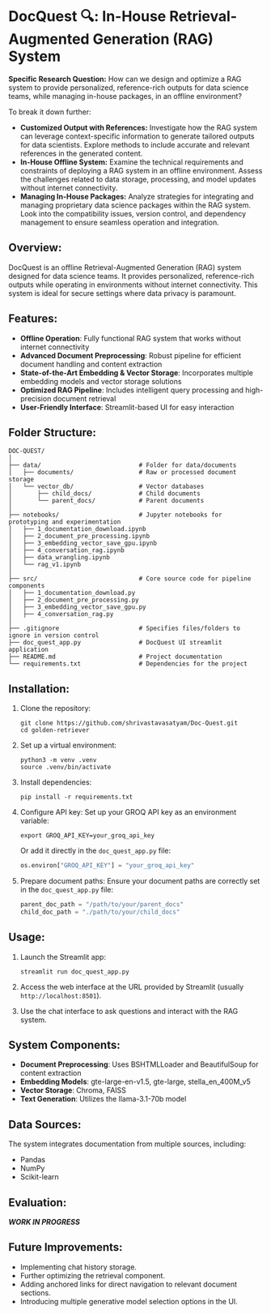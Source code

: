 # DocQuest 🔍: In-House Retrieval-Augmented Generation (RAG) System

__Specific Research Question:__
How can we design and optimize a RAG system to provide personalized, reference-rich outputs for data science teams, while managing in-house packages, in an offline environment?

To break it down further:
- __Customized Output with References:__ Investigate how the RAG system can leverage context-specific information to generate tailored outputs for data scientists. Explore methods to include accurate and relevant references in the generated content.
- __In-House Offline System:__ Examine the technical requirements and constraints of deploying a RAG system in an offline environment. Assess the challenges related to data storage, processing, and model updates without internet connectivity.
- __Managing In-House Packages:__ Analyze strategies for integrating and managing proprietary data science packages within the RAG system. Look into the compatibility issues, version control, and dependency management to ensure seamless operation and integration.

## Overview:

DocQuest is an offline Retrieval-Augmented Generation (RAG) system designed for data science teams. It provides personalized, reference-rich outputs while operating in environments without internet connectivity. This system is ideal for secure settings where data privacy is paramount.

## Features:

- **Offline Operation**: Fully functional RAG system that works without internet connectivity
- **Advanced Document Preprocessing**: Robust pipeline for efficient document handling and content extraction
- **State-of-the-Art Embedding & Vector Storage**: Incorporates multiple embedding models and vector storage solutions
- **Optimized RAG Pipeline**: Includes intelligent query processing and high-precision document retrieval
- **User-Friendly Interface**: Streamlit-based UI for easy interaction

## Folder Structure:

```
DOC-QUEST/
│
├── data/                           # Folder for data/documents
│   ├── documents/                  # Raw or processed document storage
│   └── vector_db/                  # Vector databases
│       ├── child_docs/             # Child documents
│       └── parent_docs/            # Parent documents
│
├── notebooks/                      # Jupyter notebooks for prototyping and experimentation
│   ├── 1_documentation_download.ipynb
│   ├── 2_document_pre_processing.ipynb
│   ├── 3_embedding_vector_save_gpu.ipynb
│   ├── 4_conversation_rag.ipynb
│   ├── data_wrangling.ipynb
│   └── rag_v1.ipynb
│
├── src/                            # Core source code for pipeline components
│   ├── 1_documentation_download.py
│   ├── 2_document_pre_processing.py
│   ├── 3_embedding_vector_save_gpu.py
│   ├── 4_conversation_rag.py
│
├── .gitignore                      # Specifies files/folders to ignore in version control
├── doc_quest_app.py                # DocQuest UI streamlit application
├── README.md                       # Project documentation
└── requirements.txt                # Dependencies for the project
```

## Installation:

1. Clone the repository:
   ```
   git clone https://github.com/shrivastavasatyam/Doc-Quest.git
   cd golden-retriever
   ```

2. Set up a virtual environment:
   ```
   python3 -m venv .venv
   source .venv/bin/activate
   ```

3. Install dependencies:
   ```
   pip install -r requirements.txt
   ```

4. Configure API key:
   Set up your GROQ API key as an environment variable:
   ```
   export GROQ_API_KEY=your_groq_api_key
   ```
   Or add it directly in the `doc_quest_app.py` file:
   ```python
   os.environ["GROQ_API_KEY"] = "your_groq_api_key"
   ```

5. Prepare document paths:
   Ensure your document paths are correctly set in the `doc_quest_app.py` file:
   ```python
   parent_doc_path = "/path/to/your/parent_docs"
   child_doc_path = "./path/to/your/child_docs"
   ```

## Usage:

1. Launch the Streamlit app:
   ```
   streamlit run doc_quest_app.py
   ```

2. Access the web interface at the URL provided by Streamlit (usually `http://localhost:8501`).

3. Use the chat interface to ask questions and interact with the RAG system.

## System Components:

- **Document Preprocessing**: Uses BSHTMLLoader and BeautifulSoup for content extraction
- **Embedding Models**: gte-large-en-v1.5, gte-large, stella_en_400M_v5
- **Vector Storage**: Chroma, FAISS
- **Text Generation**: Utilizes the llama-3.1-70b model

## Data Sources:

The system integrates documentation from multiple sources, including:
- Pandas
- NumPy
- Scikit-learn

## Evaluation:

***WORK IN PROGRESS***

## Future Improvements:

- Implementing chat history storage.
- Further optimizing the retrieval component.
- Adding anchored links for direct navigation to relevant document sections.
- Introducing multiple generative model selection options in the UI.